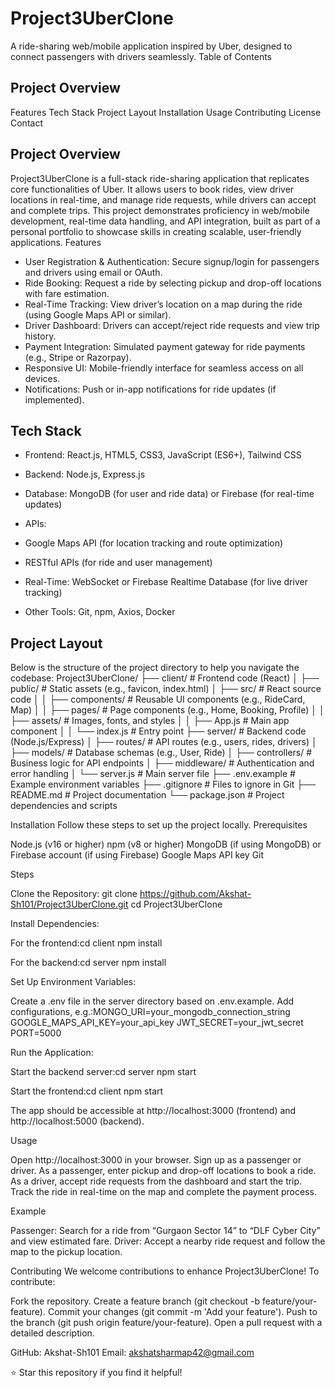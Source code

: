 # Project3UberClone
A ride-sharing web/mobile application inspired by Uber, designed to connect passengers with drivers seamlessly.
Table of Contents

## Project Overview
Features
Tech Stack
Project Layout
Installation
Usage
Contributing
License
Contact

## Project Overview
Project3UberClone is a full-stack ride-sharing application that replicates core functionalities of Uber. It allows users to book rides, view driver locations in real-time, and manage ride requests, while drivers can accept and complete trips. This project demonstrates proficiency in web/mobile development, real-time data handling, and API integration, built as part of a personal portfolio to showcase skills in creating scalable, user-friendly applications.
Features

* User Registration & Authentication: Secure signup/login for passengers and drivers using email or OAuth.
* Ride Booking: Request a ride by selecting pickup and drop-off locations with fare estimation.
* Real-Time Tracking: View driver’s location on a map during the ride (using Google Maps API or similar).
* Driver Dashboard: Drivers can accept/reject ride requests and view trip history.
* Payment Integration: Simulated payment gateway for ride payments (e.g., Stripe or Razorpay).
* Responsive UI: Mobile-friendly interface for seamless access on all devices.
* Notifications: Push or in-app notifications for ride updates (if implemented).

## Tech Stack

- Frontend: React.js, HTML5, CSS3, JavaScript (ES6+), Tailwind CSS
- Backend: Node.js, Express.js
- Database: MongoDB (for user and ride data) or Firebase (for real-time updates)
- APIs:
- Google Maps API (for location tracking and route optimization)
- RESTful APIs (for ride and user management)


- Real-Time: WebSocket or Firebase Realtime Database (for live driver tracking)
- Other Tools: Git, npm, Axios, Docker 

## Project Layout
Below is the structure of the project directory to help you navigate the codebase:
Project3UberClone/
├── client/                     # Frontend code (React)
│   ├── public/                 # Static assets (e.g., favicon, index.html)
│   ├── src/                    # React source code
│   │   ├── components/         # Reusable UI components (e.g., RideCard, Map)
│   │   ├── pages/              # Page components (e.g., Home, Booking, Profile)
│   │   ├── assets/             # Images, fonts, and styles
│   │   ├── App.js              # Main app component
│   │   └── index.js            # Entry point
├── server/                     # Backend code (Node.js/Express)
│   ├── routes/                 # API routes (e.g., users, rides, drivers)
│   ├── models/                 # Database schemas (e.g., User, Ride)
│   ├── controllers/            # Business logic for API endpoints
│   ├── middleware/             # Authentication and error handling
│   └── server.js               # Main server file
├── .env.example                # Example environment variables
├── .gitignore                  # Files to ignore in Git
├── README.md                   # Project documentation
└── package.json                # Project dependencies and scripts

Installation
Follow these steps to set up the project locally.
Prerequisites

Node.js (v16 or higher)
npm (v8 or higher)
MongoDB (if using MongoDB) or Firebase account (if using Firebase)
Google Maps API key
Git

Steps

Clone the Repository:
git clone https://github.com/Akshat-Sh101/Project3UberClone.git
cd Project3UberClone


Install Dependencies:

For the frontend:cd client
npm install


For the backend:cd server
npm install




Set Up Environment Variables:

Create a .env file in the server directory based on .env.example.
Add configurations, e.g.:MONGO_URI=your_mongodb_connection_string
GOOGLE_MAPS_API_KEY=your_api_key
JWT_SECRET=your_jwt_secret
PORT=5000




Run the Application:

Start the backend server:cd server
npm start


Start the frontend:cd client
npm start


The app should be accessible at http://localhost:3000 (frontend) and http://localhost:5000 (backend).



Usage

Open http://localhost:3000 in your browser.
Sign up as a passenger or driver.
As a passenger, enter pickup and drop-off locations to book a ride.
As a driver, accept ride requests from the dashboard and start the trip.
Track the ride in real-time on the map and complete the payment process.

Example

Passenger: Search for a ride from “Gurgaon Sector 14” to “DLF Cyber City” and view estimated fare.
Driver: Accept a nearby ride request and follow the map to the pickup location.

Contributing
We welcome contributions to enhance Project3UberClone! To contribute:

Fork the repository.
Create a feature branch (git checkout -b feature/your-feature).
Commit your changes (git commit -m 'Add your feature').
Push to the branch (git push origin feature/your-feature).
Open a pull request with a detailed description.

GitHub: Akshat-Sh101
Email: akshatsharmap42@gmail.com

⭐ Star this repository if you find it helpful!
